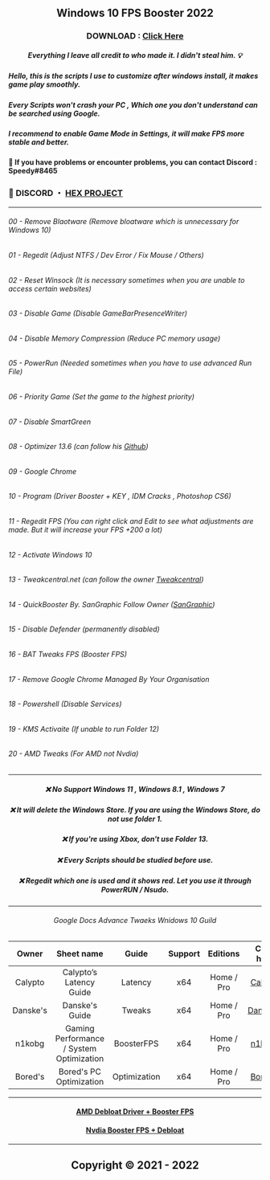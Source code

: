 
## <p align="middle"> Windows 10 FPS Booster 2022


### <p align="middle"> DOWNLOAD : [Click Here](https://github.com/Speedyreal/Windows10BoosterFPS/releases/download/Windows10/Windows10BoosterFPS.rar)
  
  ##### <p align="middle"> Everything I leave all credit to who made it. I didn't steal him. 💡
 
##### Hello, this is the scripts I use to customize after windows install, it makes game play smoothly.

##### Every Scripts won't crash your PC , Which one you don't understand can be searched using Google.

##### I recommend to enable Game Mode in Settings, it will make FPS more stable and better.

#### 📌 If you have problems or encounter problems, you can contact Discord : Speedy#8465
 
  
### 💬 DISCORD ・ [HEX PROJECT](https://discord.gg/MBTkVcJefp)  
 
***

###### 00 - Remove Blaotware (Remove bloatware which is unnecessary for Windows 10)
###### 01 - Regedit (Adjust NTFS / Dev Error / Fix Mouse / Others)
###### 02 - Reset Winsock (It is necessary sometimes when you are unable to access certain websites)
###### 03 - Disable Game (Disable GameBarPresenceWriter) 
###### 04 - Disable Memory Compression (Reduce PC memory usage)
###### 05 - PowerRun (Needed sometimes when you have to use advanced Run File)
###### 06 - Priority Game (Set the game to the highest priority)
###### 07 - Disable SmartGreen
###### 08 - Optimizer 13.6 (can follow his [Github](https://github.com/hellzerg/optimizer))
###### 09 - Google Chrome
###### 10 - Program (Driver Booster + KEY , IDM Cracks , Photoshop CS6)
###### 11 - Regedit FPS (You can right click and Edit to see what adjustments are made. But it will increase your FPS +200 a lot)
###### 12 - Activate Windows 10
###### 13 - Tweakcentral.net (can follow the owner [Tweakcentral](https://tweakcentral.net/))
###### 14 - QuickBooster By. SanGraphic Follow Owner ([SanGraphic](https://github.com/SanGraphic))
###### 15 - Disable Defender (permanently disabled)
###### 16 - BAT Tweaks FPS (Booster FPS)
###### 17 - Remove Google Chrome Managed By Your Organisation 
###### 18 - Powershell (Disable Services)
###### 19 - KMS Activaite (If unable to run Folder 12)
###### 20 - AMD Tweaks (For AMD not Nvdia)

***


##### <p align="middle"> ❌ No Support  Windows 11 , Windows 8.1 , Windows 7 
##### <p align="middle"> ❌ It will delete the Windows Store. If you are using the Windows Store, do not use folder 1.
##### <p align="middle"> ❌ If you're using Xbox, don't use Folder 13.
##### <p align="middle"> ❌ Every Scripts should be studied before use.
##### <p align="middle"> ❌ Regedit which one is used and it shows red. Let you use it through PowerRUN / Nsudo.

***
  
###### <p align="middle"> Google Docs Advance Twaeks Wnidows 10 Guild 
  
  
|Owner|    Sheet name   | Guide | Support |      Editions     | Click here |
|:-----:|:-------------------:|:-----:|:----:|:-----------------:|:--------------:|
| Calypto  | Calypto’s Latency Guide  | Latency |  x64 |Home / Pro|[Calypto](https://docs.google.com/document/d/1c2-lUJq74wuYK1WrA_bIvgb89dUN0sj8-hO3vqmrau4/edit)|
| Danske's | Danske's Guide | Tweaks |  x64 |Home / Pro|[Danske's](https://docs.google.com/document/d/18uPEXJC5LSto8x9X_GteSI58sfQLCfamDG1HNHJWrQU/edit)|
| n1kobg  | Gaming Performance / System Optimization  | BoosterFPS |  x64 |Home / Pro|[n1kobg](http://n1kobg.blogspot.com/)|
| Bored's  | Bored's PC Optimization| Optimization |  x64 |Home / Pro    |[Bored's](https://github.com/BoringBoredom/PC-Optimization-Hub)|
  
***
  
 #### <p align="middle"> [AMD Debloat Driver + Booster FPS](https://docs.google.com/document/d/1Vd5WKWhm77sG8o9xBoSNRuAWRTavLqynJ7aQhVrsa8Y/edit#heading=h.64v6f9pb21bn)
 #### <p align="middle"> [Nvdia Booster FPS + Debloat](https://discord.gg/MVRdECQAPJ)
   
 ****
   

<h2 align="center"> Copyright © 2021 - 2022
    
